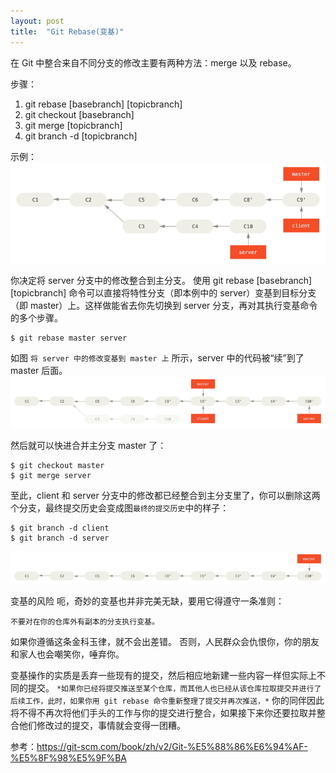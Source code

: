```yaml
---
layout: post
title:  "Git Rebase(变基)"
---
```


在 Git 中整合来自不同分支的修改主要有两种方法：merge 以及 rebase。

步骤：
 1. git rebase [basebranch] [topicbranch]
 2. git checkout [basebranch]
 3. git merge [topicbranch]
 4. git branch -d [topicbranch]

示例：
![](../images/interesting-rebase-3.png)

你决定将 server 分支中的修改整合到主分支。 使用 git rebase [basebranch] [topicbranch] 命令可以直接将特性分支（即本例中的 server）变基到目标分支（即 master）上。这样做能省去你先切换到 server 分支，再对其执行变基命令的多个步骤。

```
$ git rebase master server
```

如图 `将 server 中的修改变基到 master 上` 所示，server 中的代码被“续”到了 master 后面。
![](../images/interesting-rebase-4.png)

然后就可以快进合并主分支 master 了：
```
$ git checkout master
$ git merge server
```

至此，client 和 server 分支中的修改都已经整合到主分支里了，你可以删除这两个分支，最终提交历史会变成图`最终的提交历史`中的样子：

```
$ git branch -d client
$ git branch -d server
```
![](../images/interesting-rebase-5.png)


变基的风险
呃，奇妙的变基也并非完美无缺，要用它得遵守一条准则：

`不要对在你的仓库外有副本的分支执行变基。`

如果你遵循这条金科玉律，就不会出差错。 否则，人民群众会仇恨你，你的朋友和家人也会嘲笑你，唾弃你。

变基操作的实质是丢弃一些现有的提交，然后相应地新建一些内容一样但实际上不同的提交。 
`*如果你已经将提交推送至某个仓库，而其他人也已经从该仓库拉取提交并进行了后续工作，此时，如果你用 git rebase 命令重新整理了提交并再次推送，*`
你的同伴因此将不得不再次将他们手头的工作与你的提交进行整合，如果接下来你还要拉取并整合他们修改过的提交，事情就会变得一团糟。


参考：https://git-scm.com/book/zh/v2/Git-%E5%88%86%E6%94%AF-%E5%8F%98%E5%9F%BA